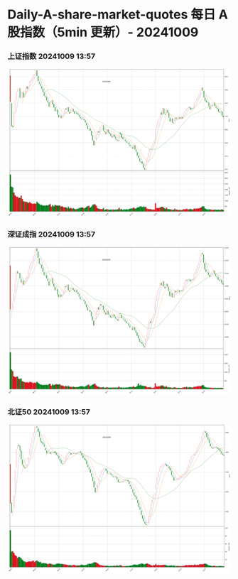 
# Daily-A-share-market-quotes 每日 A 股指数（5min 更新）- 20241009

### 上证指数 20241009 13:57
![](./fig/2024/10/20241009-sh000001.png)

### 深证成指 20241009 13:57
![](./fig/2024/10/20241009-sz399001.png)

### 北证50 20241009 13:57
![](./fig/2024/10/20241009-bj899050.png)
